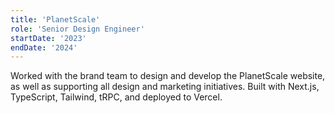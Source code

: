 ```yaml
---
title: 'PlanetScale'
role: 'Senior Design Engineer'
startDate: '2023'
endDate: '2024'
---
```


Worked with the brand team to design and develop the PlanetScale website, as well as supporting all design and marketing initiatives. Built with Next.js, TypeScript, Tailwind, tRPC, and deployed to Vercel.
